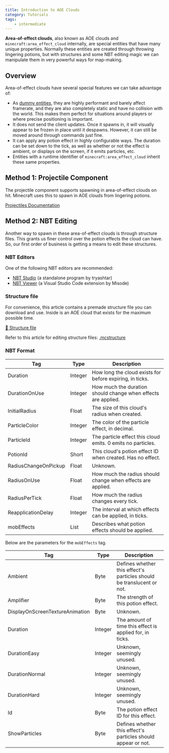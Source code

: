 ```yaml
---
title: Introduction to AOE Clouds
category: Tutorials
tags:	
    - intermediate
---
```


**Area-of-effect clouds**, also known as AOE clouds and `minecraft:area_effect_cloud` internally, are special entities that have many unique properties. Normally these entities are created through throwing lingering potions, but with structures and some NBT editing magic we can manipulate them in very powerful ways for map-making.

## Overview

Area-of-effect clouds have several special features we can take advantage of:

- As [dummy entities](/entities/dummy-entities), they are highly performant and barely affect framerate, and they are also completely static and have no collision with the world. This makes them perfect for situations around players or where precise positioning is important.
- It does not send the client updates. Once it spawns in, it will visually appear to be frozen in place until it despawns. However, it can still be moved around through commands just fine.
- It can apply any potion effect in highly configurable ways. The duration can be set down to the tick, as well as whether or not the effect is ambient, or displays on the screen, if it emits particles, etc.
- Entities with a runtime identifier of `minecraft:area_effect_cloud` inherit these same properties.

## Method 1: Projectile Component

The projectile component supports spawning in area-of-effect clouds on hit. Minecraft uses this to spawn in AOE clouds from lingering potions.

[Projectiles Documentation](/documentation/projectiles.html#spawn-aoe-cloud)

## Method 2: NBT Editing

Another way to spawn in these area-of-effect clouds is through structure files. This grants us finer control over the potion effects the cloud can have. So, our first order of business is getting a means to edit these structures.

### NBT Editors

One of the following NBT editors are recommended:

-   [NBT Studio](https://github.com/tryashtar/nbt-studio) (a standalone program by tryashtar)
-   [NBT Viewer](https://marketplace.visualstudio.com/items?itemName=Misodee.vscode-nbt) (a Visual Studio Code extension by Misode)

### Structure file

For convenience, this article contains a premade structure file you can download and use. Inside is an AOE cloud that exists for the maximum possible time.

<a href="https://github.com/Bedrock-OSS/bedrock-wiki/blob/wiki/docs/public/assets/structures/aec.mcstructure?raw=true">📄 Structure file</a>

Refer to this article for editing structure files: [.mcstructure](/nbt/mcstructure)

### NBT Format

| Tag										| Type		|	Description				|
| --------------------- | -------	|	----------------- |
| Duration							| Integer	| How long the cloud exists for before expiring, in ticks.	|
| DurationOnUse					| Integer	| How much the duration should change when effects are applied.	|
| InitialRadius					| Float		| The size of this cloud's radius when created.	|
| ParticleColor					| Integer	| The color of the particle effect, in decimal.	|
| ParticleId						| Integer	| The particle effect this cloud emits. 0 emits no particles.	|
| PotionId							| Short		| This cloud's potion effect ID when created. Has no effect.	|
| RadiusChangeOnPickup	| Float		| Unknown.	|
| RadiusOnUse						| Float		| How much the radius should change when effects are applied.	|
| RadiusPerTick					| Float		| How much the radius changes every tick.	|
| ReapplicationDelay		| Integer	| The interval at which effects can be applied, in ticks.	|
| mobEffects						| List		| Describes what potion effects should be applied.	|

Below are the parameters for the `mobEffects` tag.

|	Tag															|	Type		|	Description			|
| -------------------------------	|	-------	|	---------------	|
|	Ambient													|	Byte		| Defines whether this effect's particles should be translucent or not.	|
|	Amplifier												|	Byte		| The strength of this potion effect.	|
|	DisplayOnScreenTextureAnimation	|	Byte		| Unknown.	|
|	Duration												|	Integer	| The amount of time this effect is applied for, in ticks.	|
|	DurationEasy										|	Integer	| Unknown, seemingly unused.	|
|	DurationNormal									|	Integer	| Unknown, seemingly unused.	|
|	DurationHard										|	Integer	| Unknown, seemingly unused.	|
|	Id															|	Byte		| The potion effect ID for this effect.	|
|	ShowParticles										|	Byte		|	Defines whether this effect's particles should appear or not.	|
